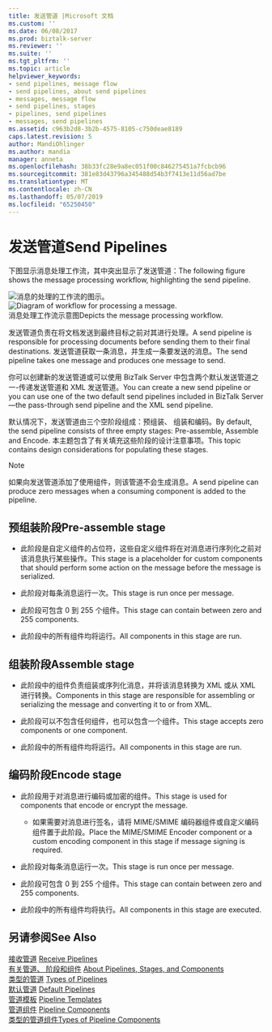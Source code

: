 ```yaml
---
title: 发送管道 |Microsoft 文档
ms.custom: ''
ms.date: 06/08/2017
ms.prod: biztalk-server
ms.reviewer: ''
ms.suite: ''
ms.tgt_pltfrm: ''
ms.topic: article
helpviewer_keywords:
- send pipelines, message flow
- send pipelines, about send pipelines
- messages, message flow
- send pipelines, stages
- pipelines, send pipelines
- messages, send pipelines
ms.assetid: c963b2d8-3b2b-4575-8105-c750deae8189
caps.latest.revision: 5
author: MandiOhlinger
ms.author: mandia
manager: anneta
ms.openlocfilehash: 38b33fc28e9a8ec051f00c846275451a7fcbcb96
ms.sourcegitcommit: 381e83d43796a345488d54b3f7413e11d56ad7be
ms.translationtype: MT
ms.contentlocale: zh-CN
ms.lasthandoff: 05/07/2019
ms.locfileid: "65250450"
---
```

# <a name="send-pipelines"></a><span data-ttu-id="0e6b3-102">发送管道</span><span class="sxs-lookup"><span data-stu-id="0e6b3-102">Send Pipelines</span></span>
<span data-ttu-id="0e6b3-103">下图显示消息处理工作流，其中突出显示了发送管道：</span><span class="sxs-lookup"><span data-stu-id="0e6b3-103">The following figure shows the message processing workflow, highlighting the send pipeline.</span></span>  
  
 <span data-ttu-id="0e6b3-104">![消息的处理的工作流的图示。](../core/media/ebiz-dev-busprcsadptc.gif "ebiz_dev_busprcsadptc")</span><span class="sxs-lookup"><span data-stu-id="0e6b3-104">![Diagram of workflow for processing a message.](../core/media/ebiz-dev-busprcsadptc.gif "ebiz_dev_busprcsadptc")</span></span>  
<span data-ttu-id="0e6b3-105">消息处理工作流示意图</span><span class="sxs-lookup"><span data-stu-id="0e6b3-105">Depicts the message processing workflow.</span></span>  
  
 <span data-ttu-id="0e6b3-106">发送管道负责在将文档发送到最终目标之前对其进行处理。</span><span class="sxs-lookup"><span data-stu-id="0e6b3-106">A send pipeline is responsible for processing documents before sending them to their final destinations.</span></span> <span data-ttu-id="0e6b3-107">发送管道获取一条消息，并生成一条要发送的消息。</span><span class="sxs-lookup"><span data-stu-id="0e6b3-107">The send pipeline takes one message and produces one message to send.</span></span>  
  
 <span data-ttu-id="0e6b3-108">你可以创建新的发送管道或可以使用 BizTalk Server 中包含两个默认发送管道之一-传递发送管道和 XML 发送管道。</span><span class="sxs-lookup"><span data-stu-id="0e6b3-108">You can create a new send pipeline or you can use one of the two default send pipelines included in BizTalk Server—the pass-through send pipeline and the XML send pipeline.</span></span>  
  
 <span data-ttu-id="0e6b3-109">默认情况下，发送管道由三个空阶段组成：预组装、 组装和编码。</span><span class="sxs-lookup"><span data-stu-id="0e6b3-109">By default, the send pipeline consists of three empty stages: Pre-assemble, Assemble and Encode.</span></span> <span data-ttu-id="0e6b3-110">本主题包含了有关填充这些阶段的设计注意事项。</span><span class="sxs-lookup"><span data-stu-id="0e6b3-110">This topic contains design considerations for populating these stages.</span></span>  
  
> [!NOTE]
>  <span data-ttu-id="0e6b3-111">如果向发送管道添加了使用组件，则该管道不会生成消息。</span><span class="sxs-lookup"><span data-stu-id="0e6b3-111">A send pipeline can produce zero messages when a consuming component is added to the pipeline.</span></span>  
  
## <a name="pre-assemble-stage"></a><span data-ttu-id="0e6b3-112">预组装阶段</span><span class="sxs-lookup"><span data-stu-id="0e6b3-112">Pre-assemble stage</span></span>  
  
-   <span data-ttu-id="0e6b3-113">此阶段是自定义组件的占位符，这些自定义组件将在对消息进行序列化之前对该消息执行某些操作。</span><span class="sxs-lookup"><span data-stu-id="0e6b3-113">This stage is a placeholder for custom components that should perform some action on the message before the message is serialized.</span></span>  
  
-   <span data-ttu-id="0e6b3-114">此阶段对每条消息运行一次。</span><span class="sxs-lookup"><span data-stu-id="0e6b3-114">This stage is run once per message.</span></span>  
  
-   <span data-ttu-id="0e6b3-115">此阶段可包含 0 到 255 个组件。</span><span class="sxs-lookup"><span data-stu-id="0e6b3-115">This stage can contain between zero and 255 components.</span></span>  
  
-   <span data-ttu-id="0e6b3-116">此阶段中的所有组件均将运行。</span><span class="sxs-lookup"><span data-stu-id="0e6b3-116">All components in this stage are run.</span></span>  
  
## <a name="assemble-stage"></a><span data-ttu-id="0e6b3-117">组装阶段</span><span class="sxs-lookup"><span data-stu-id="0e6b3-117">Assemble stage</span></span>  
  
-   <span data-ttu-id="0e6b3-118">此阶段中的组件负责组装或序列化消息，并将该消息转换为 XML 或从 XML 进行转换。</span><span class="sxs-lookup"><span data-stu-id="0e6b3-118">Components in this stage are responsible for assembling or serializing the message and converting it to or from XML.</span></span>  
  
-   <span data-ttu-id="0e6b3-119">此阶段可以不包含任何组件，也可以包含一个组件。</span><span class="sxs-lookup"><span data-stu-id="0e6b3-119">This stage accepts zero components or one component.</span></span>  
  
-   <span data-ttu-id="0e6b3-120">此阶段中的所有组件均将运行。</span><span class="sxs-lookup"><span data-stu-id="0e6b3-120">All components in this stage are run.</span></span>  
  
## <a name="encode-stage"></a><span data-ttu-id="0e6b3-121">编码阶段</span><span class="sxs-lookup"><span data-stu-id="0e6b3-121">Encode stage</span></span>  
  
-   <span data-ttu-id="0e6b3-122">此阶段用于对消息进行编码或加密的组件。</span><span class="sxs-lookup"><span data-stu-id="0e6b3-122">This stage is used for components that encode or encrypt the message.</span></span>  
  
    -   <span data-ttu-id="0e6b3-123">如果需要对消息进行签名，请将 MIME/SMIME 编码器组件或自定义编码组件置于此阶段。</span><span class="sxs-lookup"><span data-stu-id="0e6b3-123">Place the MIME/SMIME Encoder component or a custom encoding component in this stage if message signing is required.</span></span>  
  
-   <span data-ttu-id="0e6b3-124">此阶段对每条消息运行一次。</span><span class="sxs-lookup"><span data-stu-id="0e6b3-124">This stage is run once per message.</span></span>  
  
-   <span data-ttu-id="0e6b3-125">此阶段可包含 0 到 255 个组件。</span><span class="sxs-lookup"><span data-stu-id="0e6b3-125">This stage can contain between zero and 255 components.</span></span>  
  
-   <span data-ttu-id="0e6b3-126">此阶段中的所有组件均将执行。</span><span class="sxs-lookup"><span data-stu-id="0e6b3-126">All components in this stage are executed.</span></span>  
  
## <a name="see-also"></a><span data-ttu-id="0e6b3-127">另请参阅</span><span class="sxs-lookup"><span data-stu-id="0e6b3-127">See Also</span></span>  
 <span data-ttu-id="0e6b3-128">[接收管道](../core/receive-pipelines.md) </span><span class="sxs-lookup"><span data-stu-id="0e6b3-128">[Receive Pipelines](../core/receive-pipelines.md) </span></span>  
 <span data-ttu-id="0e6b3-129">[有关管道、 阶段和组件](../core/about-pipelines-stages-and-components.md) </span><span class="sxs-lookup"><span data-stu-id="0e6b3-129">[About Pipelines, Stages, and Components](../core/about-pipelines-stages-and-components.md) </span></span>  
 <span data-ttu-id="0e6b3-130">[类型的管道](../core/types-of-pipelines.md) </span><span class="sxs-lookup"><span data-stu-id="0e6b3-130">[Types of Pipelines](../core/types-of-pipelines.md) </span></span>  
 <span data-ttu-id="0e6b3-131">[默认管道](../core/default-pipelines.md) </span><span class="sxs-lookup"><span data-stu-id="0e6b3-131">[Default Pipelines](../core/default-pipelines.md) </span></span>  
 <span data-ttu-id="0e6b3-132">[管道模板](../core/pipeline-templates.md) </span><span class="sxs-lookup"><span data-stu-id="0e6b3-132">[Pipeline Templates](../core/pipeline-templates.md) </span></span>  
 <span data-ttu-id="0e6b3-133">[管道组件](../core/pipeline-components.md) </span><span class="sxs-lookup"><span data-stu-id="0e6b3-133">[Pipeline Components](../core/pipeline-components.md) </span></span>  
 [<span data-ttu-id="0e6b3-134">类型的管道组件</span><span class="sxs-lookup"><span data-stu-id="0e6b3-134">Types of Pipeline Components</span></span>](../core/types-of-pipeline-components.md)
